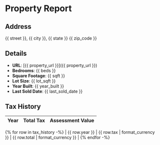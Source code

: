 # Property Report

## Address
{{ street }}, {{ city }}, {{ state }} {{ zip_code }}

## Details
- **URL**: [{{ property_url }}]({{ property_url }})
- **Bedrooms**: {{ beds }}
- **Square Footage**: {{ sqft }}
- **Lot Size**: {{ lot_sqft }}
- **Year Built**: {{ year_built }}
- **Last Sold Date**: {{ last_sold_date }}

## Tax History
| Year | Total Tax | Assessment Value |
|------|-----------|------------------|
{% for row in tax_history -%}
| {{ row.year }} | {{ row.tax | format_currency }} | {{ row.total | format_currency }} |
{% endfor -%}
